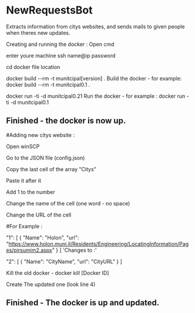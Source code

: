 # NewRequestsBot
Extracts information from citys websites, and sends mails to given people when theres new updates.

Creating and running the docker :
Open cmd

enter youre machine
ssh name@ip
password

cd docker file location

docker build --rm -t munitcipal[version] .
Build the docker - for example:
          docker build --rm -t munitcipal0.1 .

docker run -ti -d  munitcipal0.21
Run the docker - for example : 
          docker run -ti -d  munitcipal0.1
          
Finished - the docker is now up.
----------------------------------- 


#Adding new citys website : 

Open winSCP

Go to the JSON file (config.json) 

Copy the last cell of the array "Citys"

Paste it after it

Add 1 to the number

Change the name of the cell (one word - no space)

Change the URL of the cell

#For Example :

"1": [
                {
                    "Name": "Holon",
                    "url": "https://www.holon.muni.il/Residents/Engineering/LocatingInformation/Pages/pirsumim2.aspx"
                }
            ] 
'Changes to :'

"2": [
                {
                    "Name": "CityName",
                    "url": "CityURL"
                }
            ] 
            

Kill the old docker - docker kill [Docker ID]

Create The updated one (look line 4)

Finished - The docker is up and updated.
-----------------------------------
